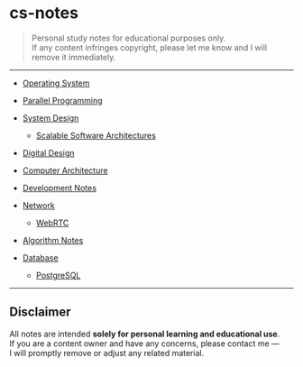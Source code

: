 # cs-notes

> Personal study notes for educational purposes only.  
> If any content infringes copyright, please let me know and I will remove it immediately.

---

- [Operating System](https://github.com/9-8-7-6/cs-notes/tree/b12b17220555955868fe1dc32b9fd32df3569a09/operating%20systems)

- [Parallel Programming](https://github.com/9-8-7-6/cs-notes/tree/776c27c076b9a235bcedb85d2bbfa0f63c43debc/parallel%20programming)

- [System Design](https://github.com/9-8-7-6/cs-notes/tree/776c27c076b9a235bcedb85d2bbfa0f63c43debc/system%20design)
  - [Scalable Software Architectures](https://github.com/9-8-7-6/cs-notes/tree/main/system%20design/scalable%20software%20architectures)


- [Digital Design](https://github.com/9-8-7-6/cs-notes/tree/b12b17220555955868fe1dc32b9fd32df3569a09/digital%20design)

- [Computer Architecture](https://github.com/9-8-7-6/cs-notes/tree/b12b17220555955868fe1dc32b9fd32df3569a09/computer%20architecture)

- [Development Notes](https://github.com/9-8-7-6/cs-notes/tree/b12b17220555955868fe1dc32b9fd32df3569a09/development%20notes)

- [Network](https://github.com/9-8-7-6/cs-notes/tree/776c27c076b9a235bcedb85d2bbfa0f63c43debc/network)
  - [WebRTC](https://github.com/9-8-7-6/cs-notes/tree/776c27c076b9a235bcedb85d2bbfa0f63c43debc/network/WebRTC)

- [Algorithm Notes](https://github.com/9-8-7-6/cs-notes/tree/b12b17220555955868fe1dc32b9fd32df3569a09/data%20structure%20and%20algorithm)

- [Database](https://github.com/9-8-7-6/cs-notes/tree/b12b17220555955868fe1dc32b9fd32df3569a09/database)
  - [PostgreSQL](https://github.com/9-8-7-6/cs-notes/tree/b12b17220555955868fe1dc32b9fd32df3569a09/database/PostgreSQL)

---

## Disclaimer
All notes are intended **solely for personal learning and educational use**.  
If you are a content owner and have any concerns, please contact me —  
I will promptly remove or adjust any related material.
